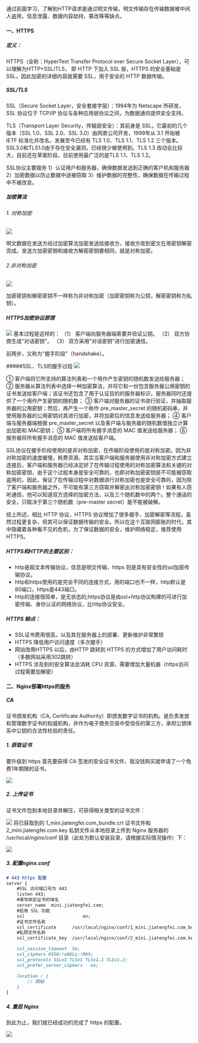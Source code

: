 通过前面学习，了解到HTTP请求是通过明文传输，明文传输存在传输数据被中间人盗用，信息泄露、数据内容劫持，篡改等等缺点。
#### 一、HTTPS
##### 定义：
HTTPS（全称：HyperText Transfer Protocol over Secure Socket Layer），可以理解为HTTP+SSL/TLS， 即 HTTP 下加入 SSL 层，HTTPS 的安全基础是 SSL，因此加密的详细内容就需要 SSL，用于安全的 HTTP 数据传输。

##### SSL/TLS
SSL（Secure Socket Layer，安全套接字层）：1994年为 Netscape 所研发，SSL 协议位于 TCP/IP 协议与各种应用层协议之间，为数据通讯提供安全支持。

TLS（Transport Layer Security，传输层安全）：其前身是 SSL，它最初的几个版本（SSL 1.0、SSL 2.0、SSL 3.0）由网景公司开发，1999年从 3.1 开始被 IETF 标准化并改名，发展至今已经有 TLS 1.0、TLS 1.1、TLS 1.2 三个版本。SSL3.0和TLS1.0由于存在安全漏洞，已经很少被使用到。TLS 1.3 改动会比较大，目前还在草案阶段，目前使用最广泛的是TLS 1.1、TLS 1.2。

SSL协议主要服务
1）认证用户和服务器，确保数据发送到正确的客户机和服务器
2）加密数据以防止数据中途被窃取
3）维护数据的完整性，确保数据在传输过程中不被改变。

##### 加密算法
###### 1. 对称加密

[![](http://walidream.com:9999/blogImage/nginx/nginx_53.jpg)](http://walidream.com:9999/blogImage/nginx/nginx_53.jpg)

明文数据在发送方经过加密算法加密发送给接收方，接收方收到密文在用密钥解密完成。发送方加密密钥和接收方解密密钥要相同，就是对称加密。

###### 2.非对称加密
[![](http://walidream.com:9999/blogImage/nginx/nginx_54.jpg)](http://walidream.com:9999/blogImage/nginx/nginx_54.jpg)

加密密钥和解密密钥不一样称为非对称加密（加密密钥称为公钥，解密密钥称为私钥）。

##### HTTPS加密协议原理
![](http://walidream.com:9999/blogImage/nginx/nginx_55.jpg)
基本过程是这样的：
（1） 客户端向服务器端索要并验证公钥。
（2） 双方协商生成"对话密钥"。
（3） 双方采用"对话密钥"进行加密通信。

前两步，又称为"握手阶段"（handshake）。

#####SSL、TLS的握手过程
![](http://pre.jiatengfei.com/uploads/article/20191229/5e08afb77b507.png)

① 客户端将它所支持的算法列表和一个用作产生密钥的随机数发送给服务器；
② 服务器从算法列表中选择一种加密算法，并将它和一份包含服务器公用密钥的证书发送给客户端；该证书还包含了用于认证目的的服务器标识，服务器同时还提供了一个用作产生密钥的随机数；
③ 客户端对服务器的证书进行验证，并抽取服务器的公用密钥；然后，再产生一个称作 pre_master_secret 的随机密码串，并使用服务器的公用密钥对其进行加密，并将加密后的信息发送给服务器；
④ 客户端与服务器端根据 pre_master_secret 以及客户端与服务器的随机数值独立计算出加密和 MAC密钥；
⑤ 客户端将所有握手消息的 MAC 值发送给服务器；
⑥ 服务器将所有握手消息的 MAC 值发送给客户端。

SSL协议在握手阶段使用的是非对称加密，在传输阶段使用的是对称加密。因为非对称加密的速度缓慢，耗费资源。其实当客户端和服务器使用非对称加密方式建立连接后，客户端和服务器已经决定好了在传输过程使用的对称加密算法和关键的对称加密密钥，由于这个过程本身是安全可靠的，也即对称加密密钥是不可能被窃取盗用的，因此，保证了在传输过程中对数据进行对称加密也是安全可靠的，因为除了客户端和服务器之外，不可能有第三方窃取并解密出对称加密密钥！如果有人窃听通信，他可以知道双方选择的加密方法，以及三个随机数中的两个。整个通话的安全，只取决于第三个随机数（pre-master secret）能不能被破解。

综上所述，相比 HTTP 协议，HTTPS 协议增加了很多握手、加密解密等流程，虽然过程更复杂，但其可以保证数据传输的安全。所以在这个互联网膨胀的时代，其中隐藏着各种看不见的危机，为了保证数据的安全，维护网络稳定，推荐使用HTTPS。

##### HTTPS和HTTP的主要区别：
- http是超文本传输协议，信息是明文传输，https 则是具有安全性的ssl加密传输协议。
- http和https使用的是完全不同的连接方式，用的端口也不一样，http默认是80端口，https是443端口。
- http的连接很简单，是无状态的;https协议是由ssl+http协议构建的可进行加密传输、身份认证的网络协议，比http协议安全。

##### HTTPS 缺点：
- SSL证书费用很高，以及其在服务器上的部署、更新维护非常繁琐
- HTTPS 降低用户访问速度（多次握手）
- 网站改用HTTPS 以后，由HTTP 跳转到 HTTPS 的方式增加了用户访问耗时（多数网站采用302跳转）
- HTTPS 涉及到的安全算法会消耗 CPU 资源，需要增加大量机器（https访问过程需要加解密）

#### 二、Nginx部署https的服务
##### CA
证书颁发机构（CA, Certificate Authority）即颁发数字证书的机构。是负责发放和管理数字证书的权威机构，并作为电子商务交易中受信任的第三方，承担公钥体系中公钥的合法性检验的责任。

##### 1. 获取证书
要升级到 https 首先要获得 CA 签发的安全证书文件，我没钱购买就申请了一个免费1年期限的证书。

![](http://pre.jiatengfei.com/uploads/article/20191229/5e089f0ce002e.jpg)

##### 2. 上传证书
证书文件包到本地目录并解压，可获得相关类型的证书文件：

![](http://pre.jiatengfei.com/uploads/article/20191229/5e08a0d76f0c8.jpg)
将已获取到的 1_mini.jiatengfei.com_bundle.crt 证书文件和 2_mini.jiatengfei.com.key 私钥文件从本地目录上传到 Nginx 服务器的 /usr/local/nginx/conf 目录（此处为默认安装目录，请根据实际情况操作）下：

![](http://pre.jiatengfei.com/uploads/article/20191229/5e08a2dbf2e7a.png)

##### 3. 配置nginx.conf
```markdown
# 443 https 配置
server {
	#SSL 访问端口号为 443
    listen 443;
	#填写绑定证书的域名
    server_name  mini.jiatengfei.com;
	#启用 SSL 功能
    ssl                      on;
    #证书文件名称
	ssl_certificate      /usr/local/nginx/conf/1_mini.jiatengfei.com_bundle.crt;
	#私钥文件名称
	ssl_certificate_key  /usr/local/nginx/conf/2_mini.jiatengfei.com.key;

    ssl_session_timeout  5m;
    ssl_ciphers HIGH:!aNULL:!MD5;
    ssl_protocols SSLv3 TLSv1 TLSv1.1 TLSv1.2;
    ssl_prefer_server_ciphers   on;

    location / {
        // 网站
    }
}
```
##### 4. 重启 Nginx
到此为止，我们就已经成功的完成了 https 的配置。

![](http://pre.jiatengfei.com/uploads/article/20191229/5e08a6e3231eb.png)